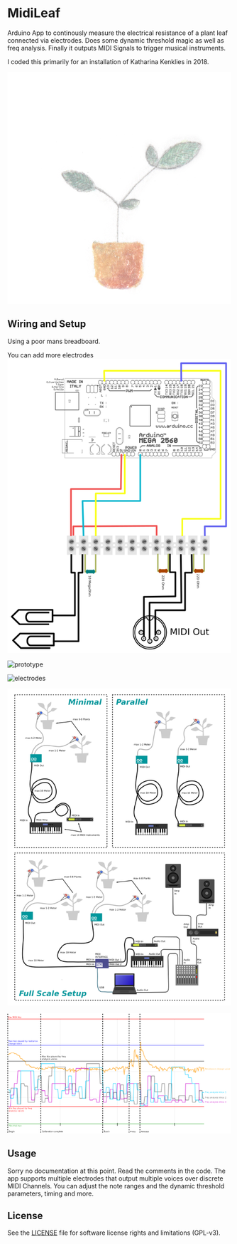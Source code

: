 # MidiLeaf
Arduino App to continously measure the electrical resistance of a plant leaf connected via electrodes. Does some dynamic threshold magic as well as freq analysis. Finally it outputs MIDI Signals to trigger musical instruments.

I coded this primarily for an installation of Katharina Kenklies in 2018.

![drawing](https://raw.githubusercontent.com/rnd7/midileaf/master/doc/drawing.png)

## Wiring and Setup
Using a poor mans breadboard.

You can add more electrodes 
![wiring](https://raw.githubusercontent.com/rnd7/midileaf/master/doc/wiring.png)

![prototype](https://raw.githubusercontent.com/rnd7/midileaf/master/doc/prototype.png)

![electrodes](https://raw.githubusercontent.com/rnd7/midileaf/master/doc/electrodes.png)

![setup](https://raw.githubusercontent.com/rnd7/midileaf/master/doc/setup.png)

![plot](https://raw.githubusercontent.com/rnd7/midileaf/master/doc/plot.png)

## Usage
Sorry no documentation at this point. Read the comments in the code. The app supports multiple electrodes that output multiple voices over discrete MIDI Channels. You can adjust the note ranges and the dynamic threshold parameters, timing and more.

## License

See the [LICENSE](LICENSE.md) file for software license rights and limitations (GPL-v3).
